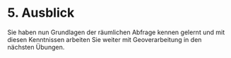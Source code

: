# 5. Ausblick 
Sie haben nun Grundlagen der räumlichen Abfrage kennen gelernt und mit diesen Kenntnissen arbeiten Sie weiter mit Geoverarbeitung in den nächsten Übungen. 